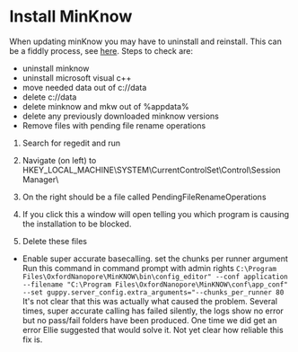 # Install MinKnow
When updating minKnow you may have to uninstall and reinstall.
This can be a fiddly process, see [here](https://community.nanoporetech.com/support/articles/234). Steps to check are:
- uninstall minknow
- uninstall microsoft visual c++
- move needed data out of c://data
- delete c://data
- delete minknow and mkw out of %appdata%
- delete any previously downloaded minknow versions
- Remove files with pending file rename operations

1. Search for regedit and run 

2. Navigate (on left) to HKEY_LOCAL_MACHINE\SYSTEM\CurrentControlSet\Control\Session Manager\

3. On the right should be a file called PendingFileRenameOperations

4. If you click this a window will open telling you which program is causing the installation to be blocked.

5. Delete these files

- Enable super accurate basecalling. set the chunks per runner argument
Run this command in command prompt with admin rights 
`C:\Program Files\OxfordNanopore\MinKNOW\bin\config_editor" --conf application --filename "C:\Program Files\OxfordNanopore\MinKNOW\conf\app_conf" --set guppy.server_config.extra_arguments="--chunks_per_runner 80`
It's not clear that this was actually what caused the problem.
Several times, super accurate calling has failed silently,
the logs show no error but no pass/fail folders have been produced.
One time we did get an error Ellie suggested that would solve it.
Not yet clear how reliable this fix is.